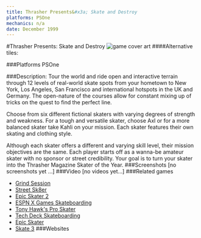 ```yaml
---
title: Thrasher Presents&#x3a; Skate and Destroy
platforms: PSOne
mechanics: n/a
date: December 1999
---
```

#Thrasher Presents: Skate and Destroy
![game cover art](//images.igdb.com/igdb/image/upload/t_cover_big/inoievotcifwqzblrf5x.jpg "Logo Title Text 1")
####Alternative tiles:

###Platforms
PSOne

###Description:
Tour the world and ride open and interactive terrain through 12 levels of real-world skate spots from your hometown to New York, Los Angeles, San Francisco and international hotspots in the UK and Germany. The open-nature of the courses allow for constant mixing up of tricks on the quest to find the perfect line. 
 
Choose from six different fictional skaters with varying degrees of strength and weakness. For a tough and versatile skater, choose Axl or for a more balanced skater take Kahli on your mission. Each skater features their own skating and clothing style. 
 
Although each skater offers a different and varying skill level, their mission objectives are the same. Each player starts off as a wanna-be amateur skater with no sponsor or street credibility. Your goal is to turn your skater into the Thrasher Magazine Skater of the Year.
###Screenshots
[no screenshots yet ...]
###Video
[no videos yet...]
###Related games
* [Grind Session](/games/grind-session-45018/)
* [Street Sk8er](/games/street-sk8er-22839/)
* [Epic Skater 2](/games/epic-skater-2-71452/)
* [ESPN X Games Skateboarding](/games/espn-x-games-skateboarding-6398/)
* [Tony Hawk's Pro Skater](/games/tony-hawk-s-pro-skater-6692/)
* [Tech Deck Skateboarding](/games/tech-deck-skateboarding-49995/)
* [Epic Skater](/games/epic-skater-70999/)
* [Skate 3](/games/skate-3-2587/)
###Websites

